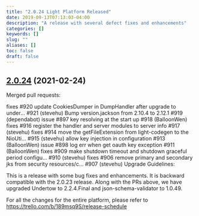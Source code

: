 ```yaml
---
title: "2.0.24 Light Platform Released"
date: 2019-09-13T07:13:03-04:00
description: "A release with several defect fixes and enhancements"
categories: []
keywords: []
slug: ""
aliases: []
toc: false
draft: false
---
```


## [2.0.24](https://github.com/networknt/light-4j/tree/2.0.24) (2021-02-24)

Merged pull requests:

fixes #920 update CookiesDumper in DumpHandler after upgrade to under… #921 (stevehu)
Bump version.jackson from 2.10.4 to 2.12.1 #919 (dependabot)
issue #897 key resolving at the start up #918 (BalloonWen)
fixes #916 register the handler and server modules to server info #917 (stevehu)
fixes #914 move the getFileExtension from light-codegen to the NioUti… #915 (stevehu)
allow key injection in configuration #913 (BalloonWen)
issue #898 log err when get oauth key exception #911 (BalloonWen)
fixes #909 make shutdown timeout and shutdown graceful period configu… #910 (stevehu)
fixes #906 remove primary and secondary jks from security resources/c… #907 (stevehu)
Upgrade Guidelines:

This is a release with some bug fixes and enhancements. It is backward compatible with the 2.0.23 release. Along with the PRs above, we have upgraded Undertow to 2.2.4.Final and json-schema-validator to 1.0.49.

For all the changes for the entire platform, please refer to https://trello.com/b/189msq9S/release-schedule

